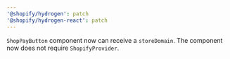```yaml
---
'@shopify/hydrogen': patch
'@shopify/hydrogen-react': patch
---
```


`ShopPayButton` component now can receive a `storeDomain`. The component now does not require `ShopifyProvider`.
